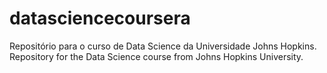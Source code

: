 # datasciencecoursera
Repositório para o curso de Data Science da Universidade Johns Hopkins. Repository for the Data Science course from Johns Hopkins University.

